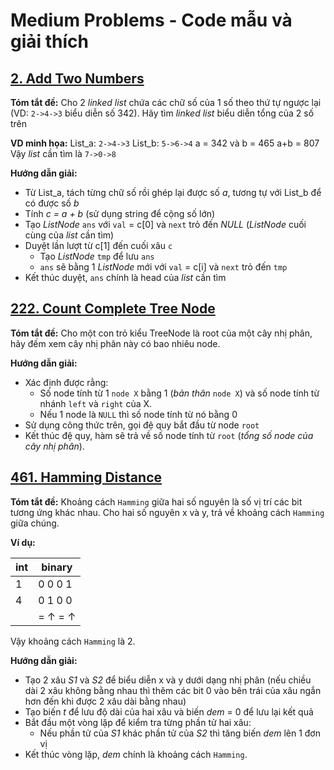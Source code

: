 # Medium Problems - Code mẫu và giải thích

## [2. Add Two Numbers](https://github.com/toan207/TLU-Algorithm/blob/main/Leetcode/Easy/Code/2_AddTwoNumbers.cpp)
**Tóm tắt đề:**
Cho 2 *linked list* chứa các chữ số của 1 số theo thứ tự ngược lại
(VD: `2->4->3` biểu diễn số 342). Hãy tìm *linked list* biểu diễn tổng của 
2 số trên

**VD minh họa:**
List_a: `2->4->3`
List_b: `5->6->4`
a = 342 và b = 465
a+b = 807
Vậy *list* cần tìm là `7->0->8`

**Hướng dẫn giải:**
- Từ List_a, tách từng chữ số rồi ghép lại được số *a*, tương tự với 
List_b để có được số *b*
- Tính *c = a + b* (sử dụng string để cộng số lớn)
- Tạo *ListNode* `ans` với `val` = c[0] và `next` trỏ đến *NULL* 
(*ListNode* cuối cùng của *list* cần tìm)
- Duyệt lần lượt từ c[1] đến cuối xâu `c`
  - Tạo *ListNode* `tmp` để lưu `ans`
  - `ans` sẽ bằng 1 *ListNode* mới với `val` = c[i] và `next` trỏ đến 
`tmp`
- Kết thúc duyệt, `ans` chính là head của *list* cần tìm
## [222. Count Complete Tree Node](https://github.com/toan207/TLU-Algorithm/blob/main/Leetcode/Easy/Code/222_CountCompleteTreeNodes.cpp)
**Tóm tắt đề:**
Cho một con trỏ kiểu TreeNode là root của một
cây nhị phân, hãy đếm xem cây nhị phân này có bao nhiêu node.

**Hướng dẫn giải:**
- Xác định được rằng:
  - Số node tính từ 1 `node X` bằng 1 (*bản thân* `node X`) và số
node tính từ nhánh `left` và `right` của X.
  - Nếu 1 node là `NULL` thì số node tính từ nó bằng 0
- Sử dụng công thức trên, gọi đệ quy bắt đầu từ node `root`
- Kết thúc đệ quy, hàm sẽ trả về số node tính từ `root` (*tổng số
node của cây nhị phân*).


## [461. Hamming Distance](https://github.com/toan207/TLU-Algorithm/blob/main/Leetcode/Easy/Code/461_Hamming_Distance.cpp)
**Tóm tắt đề:** 
Khoảng cách `Hamming` giữa hai số nguyên là số vị trí các bit tương ứng khác nhau. 
Cho hai số nguyên x và y, trả về khoảng cách `Hamming` giữa chúng.

**Ví dụ:**

|int|binary|
|-|-|
|1| 0 0 0 1|
|4| 0 1 0 0|
| | = ↑ = ↑|

Vậy khoảng cách `Hamming` là 2.

**Hướng dẫn giải:**
- Tạo 2 xâu *S1* và *S2* để biểu diễn x và y dưới dạng nhị phân (nếu chiều dài 2 xâu không bằng nhau thì thêm các bit 0 vào bên trái của xâu ngắn hơn đến khi được 2 xâu dài bằng nhau)
- Tạo biến *t* để lưu độ dài của hai xâu và biến *dem* = 0 để lưu lại kết quả
- Bắt đầu một vòng lặp để kiểm tra từng phần tử hai xâu:
  - Nếu phần tử của *S1* khác phần tử của *S2* thì tăng biến *dem* lên 1 đơn vị
- Kết thúc vòng lặp, *dem* chính là khoảng cách `Hamming`.
 

